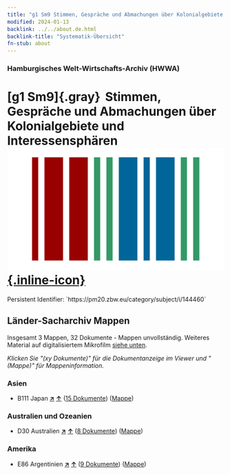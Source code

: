```yaml
---
title: "g1 Sm9 Stimmen, Gespräche und Abmachungen über Kolonialgebiete und Interessensphären"
modified: 2024-01-13
backlink: ../../about.de.html
backlink-title: "Systematik-Übersicht"
fn-stub: about
---
```


### Hamburgisches Welt-Wirtschafts-Archiv (HWWA)

# [g1 Sm9]{.gray}&#8201; Stimmen, Gespräche und Abmachungen über Kolonialgebiete und Interessensphären &#160; [![Wikidata](/images/Wikidata-logo.svg "Wikidata"){.inline-icon}](http://www.wikidata.org/entity/Q104699757)

<div class="hint">Persistent Identifier: `https://pm20.zbw.eu/category/subject/i/144460`</div>







## Länder-Sacharchiv Mappen






Insgesamt 3 Mappen, 32 Dokumente - Mappen unvollständig. Weiteres Material auf digitalisiertem Mikrofilm [siehe unten](#filmsections).

_Klicken Sie "(xy Dokumente)" für die Dokumentanzeige im Viewer und "(Mappe)" für Mappeninformation._




### Asien

- B111 Japan [**&nearr;**](../../../geo/i/141272/about.de.html "Japan (alle Mappen)") [**&uarr;**](../../../geo/about.de.html#B111 "Ländersystematik") (<a href="https://pm20.zbw.eu/iiifview/folder/sh/141272,144460" title="über: Japan : Stimmen, Gespräche und Abmachungen über Kolonialgebiete und Interessensphären" target="_blank">15 Dokumente</a>) ([Mappe](../../../../folder/sh/1412xx/141272/1444xx/144460/about.de.html))

### Australien und Ozeanien

- D30 Australien [**&nearr;**](../../../geo/i/141621/about.de.html "Australien (alle Mappen)") [**&uarr;**](../../../geo/about.de.html#D30 "Ländersystematik") (<a href="https://pm20.zbw.eu/iiifview/folder/sh/141621,144460" title="über: Australien : Stimmen, Gespräche und Abmachungen über Kolonialgebiete und Interessensphären" target="_blank">8 Dokumente</a>) ([Mappe](../../../../folder/sh/1416xx/141621/1444xx/144460/about.de.html))

### Amerika

- E86 Argentinien [**&nearr;**](../../../geo/i/141692/about.de.html "Argentinien (alle Mappen)") [**&uarr;**](../../../geo/about.de.html#E86 "Ländersystematik") (<a href="https://pm20.zbw.eu/iiifview/folder/sh/141692,144460" title="über: Argentinien : Stimmen, Gespräche und Abmachungen über Kolonialgebiete und Interessensphären" target="_blank">9 Dokumente</a>) ([Mappe](../../../../folder/sh/1416xx/141692/1444xx/144460/about.de.html))



<a id="filmsections" />













